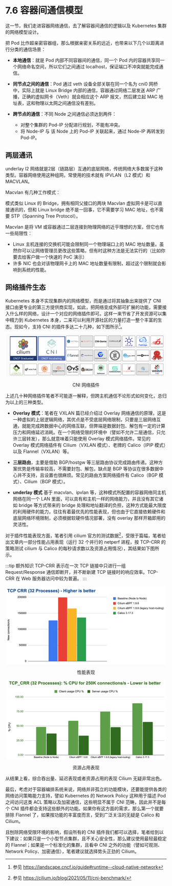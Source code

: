 # 7.6 容器间通信模型

这一节，我们走进容器网络通信，去了解容器间通信的逻辑以及 Kubernetes 集群的网络模型设计。

把 Pod 比作超亲密容器组，那么根据亲密关系的远近，也带来以下几个以距离进行分类的通信场景：

- **本地通信**：就是 Pod 内部不同容器间的通信，同一个 Pod 内的容器共享同一个网络命名空间，所以它们之间通过 localhost，保证端口不冲突就能完成通信。

- **同节点之间的通信**：Pod 通过 veth 设备全部关联在同一个名为 cni0 网桥中，实际上就是 Linux Bridge 内部的通信，容器通过网络二层发送 ARP 广播，正确的虚拟网卡（Veth）就会相应这个 ARP 报文，然后建立起 MAC 地址表，这和物理以太网之间通信没有差别。

- **跨节点的通信**：不同 Node 之间通信必须达到两件：
	- 对整个集群的 Pod-IP 分配进行规划，不能有冲突。
	- 将 Node-IP 与 该 Node 上的 Pod-IP 关联起来，通过 Node-IP 再转发到 Pod-IP。


## 两层通讯

underlay l2 网络就是2层（链路层）互通的底层网络，传统网络大多数属于这种类型。容器网络使用这种组网，常使用的技术就有 IPVLAN（L2 模式）和 MACVLAN。


Macvlan 有几种工作模式：

模式类似 Linux 的 Bridge，拥有相同父接口的两块 Macvlan 虚拟网卡是可以直接通讯的，但和 Linux bridge 绝不是一回事，它不需要学习 MAC 地址，也不需要 STP（Spanning Tree Protocol）。

Macvlan 是将 VM 或容器通过二层连接到物理网络的近乎理想的方案，但它也有一些局限性：
- Linux 主机连接的交换机可能会限制同一个物理端口上的 MAC 地址数量。虽然你可以让网络管理员更改这些策略，但有时这种方法是无法实行的（比如你要去给客户做一个快速的 PoC 演示） 
- 许多 NIC 也会对该物理网卡上的 MAC 地址数量有限制，超过这个限制就会影响到系统的性能。


## 网络插件生态

Kubernetes 本身不实现集群内的网络模型，而是通过将其抽象出来提供了 CNI 接口由更专业的第三方提供商实现，如此，把网络变成外部可扩展的功能，需要接入什么样的网络，设计一个对应的网络插件即可。这样一来节省了开发资源可以集中精力到 Kubernetes 本身，二来可以利用开源社区的力量打造一整个丰富的生态。现如今，支持 CNI 的插件多达二十几种，如下图所示[^1]。

<div  align="center">
	<img src="../assets/cni-plugin.png" width = "500"  align=center />
	<p>CNI 网络插件 </p>
</div>

上述几十种网络插件笔者不可能逐一解释，但跨主机通信不论形式如何变化，总归为以上的三种类型。



- **Overlay 模式**：笔者在 VXLAN 篇已经介绍过 Overlay 网络通信的原理，这是一种虚拟的上层逻辑网络，其优点是不受底层网络限制，只要是三层网络互通，就能完成跨数据中心的网络互联，但弊端是数据封包、解包有一定的计算压力和网络延迟消耗。在一个网络受限的环境中（譬如不允许二层通信，只允许三层转发），那么就意味着只能使用 Overlay 模式网络插件。常见的 Overlay 模式网络插件有 Cilium（VXLAN 模式）、老牌的 Calico（IPIP 模式）以及 Flannel（VXLAN）等。

- **三层路由**，主要是借助 BGP/hostgw 等三层路由协议完成路由传递。这种方案优势是传输率较高，不需要封包、解包，缺点是 BGP 等协议在很多数据中心并不支持，且设置也很麻烦。常见的路由方案网络插件有 Calico（BGP 模式）、Cilium（BGP 模式）。

- **underlay 模式** 基于 macvlan、ipvlan 等，这种模式所配置的容器网络同主机网络在同一个 LAN 里面，可以具有和主机一样的网络能力，并且没有其它诸如 bridge 等方式带来的 bridge 处理和地址翻译的负担，这种方式能最大限度的利用硬件的能力，往往有着最优先的性能表现，但也由于它直接依赖硬件和底层网络环境限制，必须根据软硬件情况部署，没有 overlay 那样开箱即用的灵活性。

对于插件性能表现方面，笔者引用 cilium 官方的测试数据[^2]，受限于篇幅，笔者给出文章内一部分性能占用表现（运行 32 个并行的 netperf 进程，按 TCP-CRR 的策略测试 cilium 与 Calico 的每秒请求数以及资源占用情况），其结果如下图所示。

:::tip 额外知识
TCP-CRR 表示在一次 TCP 链接中只进行一组 Request/Response 通信即断开，并不断新建 TCP 链接时的响应效率。TCP-CRR 在 Web 服务器访问中较为普遍。
:::

<div  align="center">
	<img src="../assets/bench_tcp_crr_32_processes.png" width = "500" align=center />
	<p>性能表现</p>
</div>
<div  align="center">
	<img src="../assets/bench_tcp_crr_32_processes_cpu.png" width = "500"  align=center />
	<p>资源占用表现</p>
</div>

从结果上看，综合吞出量、延迟表现或者资源占用的表现 Cilium 无疑非常出色。


最后，考虑对于容器编排系统来说，网络并非孤立的功能模块，还要能提供各类的网络访问策略能力支持，譬如 Kubernetes 的 Network Policy 这种用于描述 Pod 之间访问这类 ACL 策略以及加密通信，这些明显不属于 CNI 范畴，因此并不是每个 CNI 插件都会支持这些额外的功能。如果你有这方面的需求，那么第一个就要排除 Flannel 了，如果按功能的丰富度而言，受到广泛关注的无疑是 Calico 和 Cilium。

且刨除网络受限环境的影响，假设所有的 CNI 插件我们都可以选择，笔者给到以下建议：如果只是一个小型节点集群，且不关心安全性，那么建议使用最轻最稳定的 Flannel；如果是一个标准化的集群，且看中 CNI 之外的功能（譬如可观测、Network Policy、加密通信），笔者建议就选择势头正劲的 Cilium。

[^1]: 参见 https://landscape.cncf.io/guide#runtime--cloud-native-network
[^2]: 参见 https://cilium.io/blog/2021/05/11/cni-benchmark/